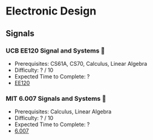 # Electronic Design
## Signals

### UCB EE120 Signal and Systems 🎯
- Prerequisites: CS61A, CS70, Calculus, Linear Algebra
- Difficulty: ? / 10
- Expected Time to Complete: ?
- [EE120](https://github.com/PKUFlyingPig/UCB-EE120)

### MIT 6.007 Signals and Systems 🎯
- Prerequisites: Calculus, Linear Algebra
- Difficulty: ? / 10
- Expected Time to Complete: ?
- [6.007](https://ocw.mit.edu/courses/res-6-007-signals-and-systems-spring-2011/)
